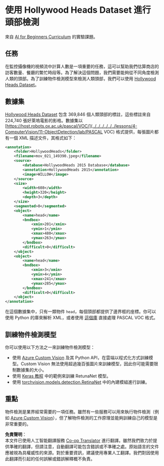 <!--
CO_OP_TRANSLATOR_METADATA:
{
  "original_hash": "ad568d55ae65c856fe929fc2b278510a",
  "translation_date": "2025-08-24T21:58:52+00:00",
  "source_file": "lessons/4-ComputerVision/11-ObjectDetection/lab/README.md",
  "language_code": "hk"
}
-->
# 使用 Hollywood Heads Dataset 進行頭部檢測

來自 [AI for Beginners Curriculum](https://github.com/microsoft/ai-for-beginners) 的實驗課題。

## 任務

在監控攝像機的視頻流中計算人數是一項重要的任務，這可以幫助我們估算商店的訪客數量、餐廳的繁忙時段等。為了解決這個問題，我們需要能夠從不同角度檢測人類的頭部。為了訓練物件檢測模型來檢測人類頭部，我們可以使用 [Hollywood Heads Dataset](https://www.di.ens.fr/willow/research/headdetection/)。

## 數據集

[Hollywood Heads Dataset](https://www.di.ens.fr/willow/research/headdetection/release/HollywoodHeads.zip) 包含 369,846 個人類頭部的標註，這些標註來自 224,740 張好萊塢電影的影格。數據集以 [https://host.robots.ox.ac.uk/pascal/VOC/](../../../../../../lessons/4-ComputerVision/11-ObjectDetection/lab/PASCAL VOC) 格式提供，每張圖片都有一個 XML 描述文件，其格式如下：

```xml
<annotation>
	<folder>HollywoodHeads</folder>
	<filename>mov_021_149390.jpeg</filename>
	<source>
		<database>HollywoodHeads 2015 Database</database>
		<annotation>HollywoodHeads 2015</annotation>
		<image>WILLOW</image>
	</source>
	<size>
		<width>608</width>
		<height>320</height>
		<depth>3</depth>
	</size>
	<segmented>0</segmented>
	<object>
		<name>head</name>
		<bndbox>
			<xmin>201</xmin>
			<ymin>1</ymin>
			<xmax>480</xmax>
			<ymax>263</ymax>
		</bndbox>
		<difficult>0</difficult>
	</object>
	<object>
		<name>head</name>
		<bndbox>
			<xmin>3</xmin>
			<ymin>4</ymin>
			<xmax>241</xmax>
			<ymax>285</ymax>
		</bndbox>
		<difficult>0</difficult>
	</object>
</annotation>
```

在這個數據集中，只有一類物件 `head`，每個頭部都提供了邊界框的座標。你可以使用 Python 的庫來解析 XML，或者使用 [這個庫](https://pypi.org/project/pascal-voc/) 直接處理 PASCAL VOC 格式。

## 訓練物件檢測模型

你可以使用以下方法之一來訓練物件檢測模型：

* 使用 [Azure Custom Vision](https://docs.microsoft.com/azure/cognitive-services/custom-vision-service/quickstarts/object-detection?tabs=visual-studio&WT.mc_id=academic-77998-cacaste) 及其 Python API，在雲端以程式化方式訓練模型。Custom Vision 無法使用超過幾百張圖片來訓練模型，因此你可能需要限制數據集的大小。
* 使用 [Keras 教程](https://keras.io/examples/vision/retinanet/) 中的範例來訓練 RetunaNet 模型。
* 使用 [torchvision.models.detection.RetinaNet](https://pytorch.org/vision/stable/_modules/torchvision/models/detection/retinanet.html) 中的內建模組進行訓練。

## 重點

物件檢測是業界經常需要的一項任務。雖然有一些服務可以用來執行物件檢測（例如 [Azure Custom Vision](https://docs.microsoft.com/azure/cognitive-services/custom-vision-service/quickstarts/object-detection?tabs=visual-studio&WT.mc_id=academic-77998-cacaste)），但了解物件檢測的工作原理並能夠訓練自己的模型是非常重要的。

**免責聲明**：  
本文件已使用人工智能翻譯服務 [Co-op Translator](https://github.com/Azure/co-op-translator) 進行翻譯。雖然我們致力於提供準確的翻譯，但請注意，自動翻譯可能包含錯誤或不準確之處。原始語言的文件應被視為具權威性的來源。對於重要資訊，建議使用專業人工翻譯。我們對因使用此翻譯而引起的任何誤解或錯誤解釋概不負責。